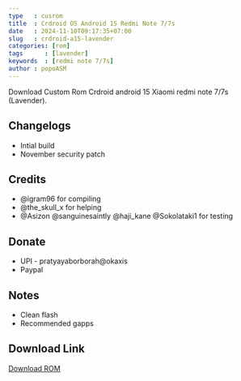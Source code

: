 ```yaml
---
type   : cusrom
title  : Crdroid OS Android 15 Redmi Note 7/7s
date   : 2024-11-10T09:17:35+07:00
slug   : crdroid-a15-lavender
categories: [rom]
tags      : [lavender]
keywords  : [redmi note 7/7s]
author : popoASM
---
```


Download Custom Rom Crdroid android 15 Xiaomi redmi note 7/7s (Lavender).

## Changelogs
- Intial build
- November security patch

## Credits
- @igram96 for compiling
- @the_skull_x for helping
- @Asizon @sanguinesaintly @haji_kane @Sokolataki1 for testing

## Donate
- UPI - pratyayaborborah@okaxis
- Paypal

## Notes
- Clean flash
- Recommended gapps

## Download Link
[Download ROM](https://popodrive.lindu788.workers.dev/1:/atoll-popo/crDroidAndroid-15.0-20241110-miatoll-v11.0-BETA.zip)


